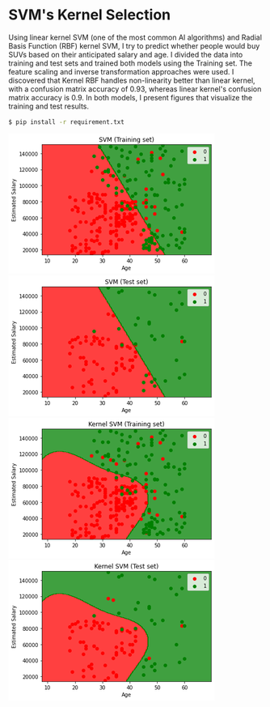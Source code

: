 # SVM's Kernel Selection

Using linear kernel SVM (one of the most common AI algorithms) and Radial Basis Function (RBF) kernel SVM, I try to predict whether people would buy SUVs based on their anticipated salary and age. I divided the data into training and test sets and trained both models using the Training set. The feature scaling and inverse transformation approaches were used. I discovered that Kernel RBF handles non-linearity better than linear kernel, with a confusion matrix accuracy of 0.93, whereas linear kernel's confusion matrix accuracy is 0.9. In both models, I present figures that visualize the training and test results.



```bash
$ pip install -r requirement.txt
```
![model's output](./Figure1.png)
![model's output](./Figure2.png)
![model's output](./Figure3.png)
![model's output](./Figure4.png)
